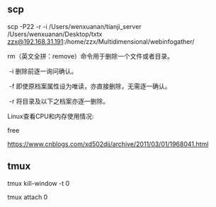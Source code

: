 ## scp

scp -P22 -r -i /Users/wenxuanan/tianji_server /Users/wenxuanan/Desktop/txtx zzx@192.168.31.191:/home/zzx/Multidimensional/webinfogather/



rm（英文全拼：remove）命令用于删除一个文件或者目录。

​	-i 删除前逐一询问确认。

​	-f 即使原档案属性设为唯读，亦直接删除，无需逐一确认。

​	-r 将目录及以下之档案亦逐一删除。



Linux查看CPU和内存使用情况:

free

https://www.cnblogs.com/xd502djj/archive/2011/03/01/1968041.html

## tmux

tmux kill-window -t 0

tmux attach 0

